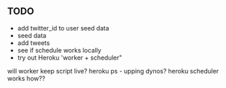 ## TODO

- add twitter_id to user seed data
- seed data
- add tweets
- see if schedule works locally
- try out Heroku 'worker + scheduler"

will worker keep script live?
heroku ps - upping dynos?
heroku scheduler works how??